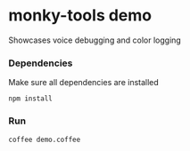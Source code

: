 # monky-tools demo

Showcases voice debugging and color logging

### Dependencies
Make sure all dependencies are installed
 
```
npm install
```

### Run
```
coffee demo.coffee
```